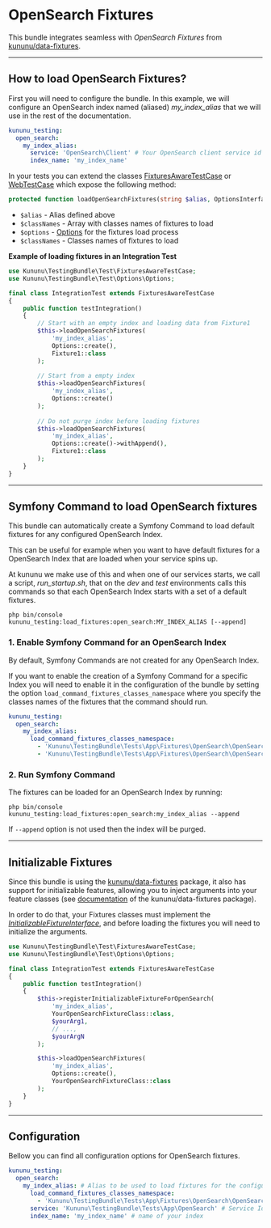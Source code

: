 # OpenSearch Fixtures

This bundle integrates seamless with *OpenSearch Fixtures* from [kununu/data-fixtures](https://github.com/kununu/data-fixtures).

----------------------------------

## How to load OpenSearch Fixtures?

First you will need to configure the bundle. In this example, we will configure an OpenSearch index named (aliased) *my_index_alias* that we will use in the rest of the documentation.

```yaml
kununu_testing:
  open_search:
    my_index_alias:
      service: 'OpenSearch\Client' # Your OpenSearch client service id
      index_name: 'my_index_name'
```

In your tests you can extend the classes [FixturesAwareTestCase](../../src/Test/FixturesAwareTestCase.php) or [WebTestCase](../../src/Test/WebTestCase.php) which expose the following method:

```php
protected function loadOpenSearchFixtures(string $alias, OptionsInterface $options, string ...$classNames): void
```

- `$alias` - Alias defined above
- `$classNames` - Array with classes names of fixtures to load
- `$options` - [Options](options.md) for the fixtures load process
- `$classNames` - Classes names of fixtures to load

**Example of loading fixtures in an Integration Test**

```php
use Kununu\TestingBundle\Test\FixturesAwareTestCase;
use Kununu\TestingBundle\Test\Options\Options;

final class IntegrationTest extends FixturesAwareTestCase
{
    public function testIntegration()
    {
        // Start with an empty index and loading data from Fixture1
        $this->loadOpenSearchFixtures(
            'my_index_alias',
            Options::create(),
            Fixture1::class
        );
        
        // Start from a empty index
        $this->loadOpenSearchFixtures(
            'my_index_alias',
            Options::create()
        );
        
        // Do not purge index before loading fixtures
        $this->loadOpenSearchFixtures(
            'my_index_alias',
            Options::create()->withAppend(),
            Fixture1::class
        );
    }
}
```

-----------------------

## Symfony Command to load OpenSearch fixtures

This bundle can automatically create a Symfony Command to load default fixtures for any configured OpenSearch Index. 

This can be useful for example when you want to have default fixtures for a OpenSearch Index that are loaded when your service spins up.

At kununu we make use of this and when one of our services starts, we call a script, *run_startup.sh*, that on the *dev* and *test* environments calls this commands so that each OpenSearch Index starts with a set of a default fixtures.

```shell
php bin/console kununu_testing:load_fixtures:open_search:MY_INDEX_ALIAS [--append]
```

### 1. Enable Symfony Command for an OpenSearch Index

By default, Symfony Commands are not created for any OpenSearch Index. 

If you want to enable the creation of a Symfony Command for a specific Index you will need to enable it in the configuration of the bundle by setting the option `load_command_fixtures_classes_namespace` where you specify the classes names of the fixtures that the command should run.

```yaml
kununu_testing:
  open_search:
    my_index_alias:
      load_command_fixtures_classes_namespace:
        - 'Kununu\TestingBundle\Tests\App\Fixtures\OpenSearch\OpenSearchFixture1'
        - 'Kununu\TestingBundle\Tests\App\Fixtures\OpenSearch\OpenSearchFixture2'
```

### 2. Run Symfony Command

The fixtures can be loaded for an OpenSearch Index by running:

```shell
php bin/console kununu_testing:load_fixtures:open_search:my_index_alias --append
```

If `--append` option is not used then the index will be purged.

------------------------------

## Initializable Fixtures

Since this bundle is using the [kununu/data-fixtures](https://github.com/kununu/data-fixtures) package, it also has support for initializable features, allowing you to inject arguments into your feature classes (see [documentation](https://github.com/kununu/data-fixtures) of the kununu/data-fixtures package).

In order to do that, your Fixtures classes must implement the *[InitializableFixtureInterface](https://github.com/kununu/data-fixtures/blob/master/src/InitializableFixtureInterface.php)*, and before loading the fixtures you will need to initialize the arguments.

```php
use Kununu\TestingBundle\Test\FixturesAwareTestCase;
use Kununu\TestingBundle\Test\Options\Options;

final class IntegrationTest extends FixturesAwareTestCase
{
    public function testIntegration()
    {
        $this->registerInitializableFixtureForOpenSearch(
            'my_index_alias',
            YourOpenSearchFixtureClass::class,
            $yourArg1,
            // ...,
            $yourArgN
        );

        $this->loadOpenSearchFixtures(
            'my_index_alias',
            Options::create(),
            YourOpenSearchFixtureClass::class
        );
    }
}
```

-------------------------

## Configuration

Bellow you can find all configuration options for OpenSearch fixtures.

```yaml
kununu_testing:
  open_search:
    my_index_alias: # Alias to be used to load fixtures for the configured index using the defined service
      load_command_fixtures_classes_namespace:
        - 'Kununu\TestingBundle\Tests\App\Fixtures\OpenSearch\OpenSearchFixture2' # FQDN for a fixtures class
      service: 'Kununu\TestingBundle\Tests\App\OpenSearch' # Service Id of an instance of OpenSearch\Client 
      index_name: 'my_index_name' # name of your index
```
